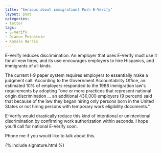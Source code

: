 ```yaml
---
title: "Serious about immigration? Push E-Verify"
layout: post
categories:
- letter
tags:
- E-Verify
- Dianne Feinstein
- Kamala Harris
---
```


E-Verify reduces discrimination. An employer that uses E-Verify must use it for all new hires, and its use encourages employers to hire Hispanics, and immigrants of all kinds.

The current I-9 paper system requires employers to essentially make a judgment call. According to the Government Accountability Office, an estimated 10% of employers responded to the 1986 immigration law's requirements by adopting "one or more practices that represent national origin discrimination ... an additional 430,000 employers (9 percent) said that because of the law they began hiring only persons born in the United States or not hiring persons with temporary work eligibility documents."

E-Verify would drastically reduce this kind of intentional or unintentional discrimination by confirming work authorization within seconds. I hope you'll call for national E-Verify soon.

Phone me if you would like to talk about this.

{% include signature.html %}
